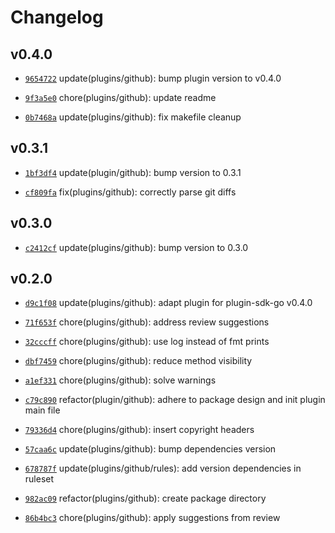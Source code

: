 # Changelog

## v0.4.0

* [`9654722`](https://github.com/falcosecurity/plugins/commit/9654722) update(plugins/github): bump plugin version to v0.4.0

* [`9f3a5e0`](https://github.com/falcosecurity/plugins/commit/9f3a5e0) chore(plugins/github): update readme

* [`0b7468a`](https://github.com/falcosecurity/plugins/commit/0b7468a) update(plugins/github): fix makefile cleanup


## v0.3.1

* [`1bf3df4`](https://github.com/falcosecurity/plugins/commit/1bf3df4) update(plugin/github): bump version to 0.3.1

* [`cf809fa`](https://github.com/falcosecurity/plugins/commit/cf809fa) fix(plugins/github): correctly parse git diffs


## v0.3.0

* [`c2412cf`](https://github.com/falcosecurity/plugins/commit/c2412cf) update(plugins/github): bump version to 0.3.0


## v0.2.0

* [`d9c1f08`](https://github.com/falcosecurity/plugins/commit/d9c1f08) update(plugins/github): adapt plugin for plugin-sdk-go v0.4.0

* [`71f653f`](https://github.com/falcosecurity/plugins/commit/71f653f) chore(plugins/github): address review suggestions

* [`32cccff`](https://github.com/falcosecurity/plugins/commit/32cccff) chore(plugins/github): use log instead of fmt prints

* [`dbf7459`](https://github.com/falcosecurity/plugins/commit/dbf7459) chore(plugins/github): reduce method visibility

* [`a1ef331`](https://github.com/falcosecurity/plugins/commit/a1ef331) chore(plugins/github): solve warnings

* [`c79c890`](https://github.com/falcosecurity/plugins/commit/c79c890) refactor(plugin/github): adhere to package design and init plugin main file

* [`79336d4`](https://github.com/falcosecurity/plugins/commit/79336d4) chore(plugins/github): insert copyright headers

* [`57caa6c`](https://github.com/falcosecurity/plugins/commit/57caa6c) update(plugins/github): bump dependencies version

* [`678787f`](https://github.com/falcosecurity/plugins/commit/678787f) update(plugins/github/rules): add version dependencies in ruleset

* [`982ac09`](https://github.com/falcosecurity/plugins/commit/982ac09) refactor(plugins/github): create package directory

* [`86b4bc3`](https://github.com/falcosecurity/plugins/commit/86b4bc3) chore(plugins/github): apply suggestions from review


